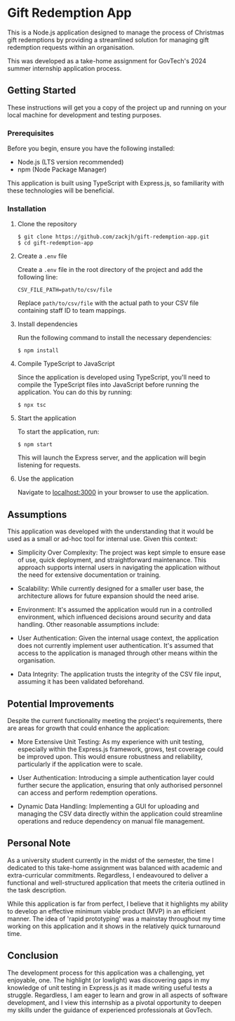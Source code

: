 # Gift Redemption App

This is a Node.js application designed to manage the process of Christmas gift redemptions by providing a streamlined solution for managing gift redemption requests within an organisation.

This was developed as a take-home assignment for GovTech's 2024 summer internship application process.

## Getting Started

These instructions will get you a copy of the project up and running on your local machine for development and testing purposes.

### Prerequisites

Before you begin, ensure you have the following installed:

- Node.js (LTS version recommended)
- npm (Node Package Manager)

This application is built using TypeScript with Express.js, so familiarity with these technologies will be beneficial.

### Installation

1. Clone the repository

   ```
   $ git clone https://github.com/zackjh/gift-redemption-app.git
   $ cd gift-redemption-app
   ```

2. Create a `.env` file

   Create a `.env` file in the root directory of the project and add the following line:

   ```
   CSV_FILE_PATH=path/to/csv/file
   ```

   Replace `path/to/csv/file` with the actual path to your CSV file containing staff ID to team mappings.

3. Install dependencies

   Run the following command to install the necessary dependencies:

   ```
   $ npm install
   ```

4. Compile TypeScript to JavaScript

   Since the application is developed using TypeScript, you'll need to compile the TypeScript files into JavaScript before running the application. You can do this by running:

   ```
   $ npx tsc
   ```

5. Start the application

   To start the application, run:

   ```
   $ npm start
   ```

   This will launch the Express server, and the application will begin listening for requests.

6. Use the application

   Navigate to [localhost:3000](http://localhost:3000) in your browser to use the application.

## Assumptions

This application was developed with the understanding that it would be used as a small or ad-hoc tool for internal use. Given this context:

- Simplicity Over Complexity: The project was kept simple to ensure ease of use, quick deployment, and straightforward maintenance. This approach supports internal users in navigating the application without the need for extensive documentation or training.

- Scalability: While currently designed for a smaller user base, the architecture allows for future expansion should the need arise.

- Environment: It's assumed the application would run in a controlled environment, which influenced decisions around security and data handling.
  Other reasonable assumptions include:

- User Authentication: Given the internal usage context, the application does not currently implement user authentication. It's assumed that access to the application is managed through other means within the organisation.

- Data Integrity: The application trusts the integrity of the CSV file input, assuming it has been validated beforehand.

## Potential Improvements

Despite the current functionality meeting the project's requirements, there are areas for growth that could enhance the application:

- More Extensive Unit Testing: As my experience with unit testing, especially within the Express.js framework, grows, test coverage could be improved upon. This would ensure robustness and reliability, particularly if the application were to scale.

- User Authentication: Introducing a simple authentication layer could further secure the application, ensuring that only authorised personnel can access and perform redemption operations.

- Dynamic Data Handling: Implementing a GUI for uploading and managing the CSV data directly within the application could streamline operations and reduce dependency on manual file management.

## Personal Note

As a university student currently in the midst of the semester, the time I dedicated to this take-home assignment was balanced with academic and extra-curricular commitments. Regardless, I endeavoured to deliver a functional and well-structured application that meets the criteria outlined in the task description.

While this application is far from perfect, I believe that it highlights my ability to develop an effective minimum viable product (MVP) in an efficient manner. The idea of 'rapid prototyping' was a mainstay throughout my time working on this application and it shows in the relatively quick turnaround time.

## Conclusion

The development process for this application was a challenging, yet enjoyable, one. The highlight (or lowlight) was discovering gaps in my knowledge of unit testing in Express.js as it made writing useful tests a struggle. Regardless, I am eager to learn and grow in all aspects of software development, and I view this internship as a pivotal opportunity to deepen my skills under the guidance of experienced professionals at GovTech.
